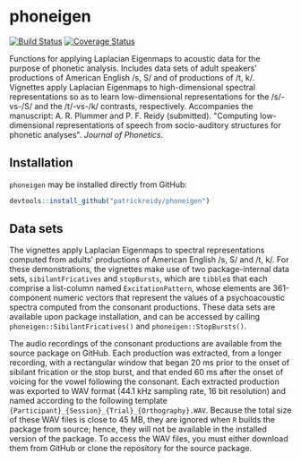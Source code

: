 
# phoneigen

[![Build Status](https://travis-ci.org/patrickreidy/phoneigen.svg?branch=master)](https://travis-ci.org/patrickreidy/phoneigen)
[![Coverage Status](https://coveralls.io/repos/github/patrickreidy/phoneigen/badge.svg?branch=master&bust=1)](https://coveralls.io/github/patrickreidy/phoneigen?branch=master)

Functions for applying Laplacian Eigenmaps to acoustic data for
the purpose of phonetic analysis. Includes data sets of adult speakers'
productions of American English /s, S/ and of productions of /t, k/.
Vignettes apply Laplacian Eigenmaps to high-dimensional spectral
representations so as to learn low-dimensional representations for the
/s/-vs-/S/ and the /t/-vs-/k/ contrasts, respectively.
Accompanies the manuscript: A. R. Plummer and P. F. Reidy (submitted).
"Computing low-dimensional representations of speech from socio-auditory
structures for phonetic analyses". _Journal of Phonetics_.


## Installation

`phoneigen` may be installed directly from GitHub:

```r
devtools::install_github("patrickreidy/phoneigen")
```


## Data sets

The vignettes apply Laplacian Eigenmaps to spectral representations computed
from adults' productions of American English /s, S/ and /t, k/. For these
demonstrations, the vignettes make use of two package-internal data sets,
`sibilantFricatives` and `stopBursts`, which are `tibble`s that each comprise
a list-column named `ExcitationPattern`, whose elements are 361-component 
numeric vectors that represent the values of a psychoacoustic spectra computed
from the consonant productions. These data sets are available upon package 
installation, and can be accessed by calling `phoneigen::SibilantFricatives()`
and `phoneigen::StopBursts()`.

The audio recordings of the consonant productions are available from the source
package on GitHub. Each production was extracted, from a longer recording, with
a rectangular window that began 20 ms prior to the onset of sibilant frication
or the stop burst, and that ended 60 ms after the onset of voicing for the
vowel following the consonant. Each extracted production was exported to WAV
format (44.1 kHz sampling rate, 16 bit resolution) and named according to the
following template `{Participant}_{Session}_{Trial}_{Orthography}.WAV`. Because 
the total size of these WAV files is close to 45 MB, they are ignored when `R`
builds the package from source; hence, they will not be available in the 
installed version of the package. To access the WAV files, you must either
download them from GitHub or clone the repository for the source package.



